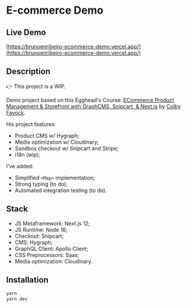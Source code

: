 # E-commerce Demo

## Live Demo

[https://brunoenribeiro-ecommerce-demo.vercel.app/](https://brunoenribeiro-ecommerce-demo.vercel.app/)

## Description

👉 This project is a WIP.

Demo project based on this Egghead's Course: [ECommerce Product Management & Storefront with GraphCMS, Snipcart, & Next.js](https://egghead.io/courses/ecommerce-product-management-storefront-with-graphcms-snipcart-next-js-13cc0534) by [Colby Fayock](https://www.colbyfayock.com/).

His project features:

- Product CMS w/ Hygraph;
- Media optimization w/ Cloudinary;
- Sandbox checkout w/ Snipcart and Stripe;
- i18n (wip);

I've added:

- Simplified `<Map>` implementation;
- Strong typing (to do);
- Automated integration testing (to do).

## Stack

- JS Metaframework: Next.js 12;
- JS Runtime: Node 16;
- Checkout: Snipcart;
- CMS: Hygraph;
- GraphQL Client: Apollo Client;
- CSS Preprocessors: Saas;
- Media optimization: Cloudinary.

## Installation

```bash
yarn
yarn dev
```
